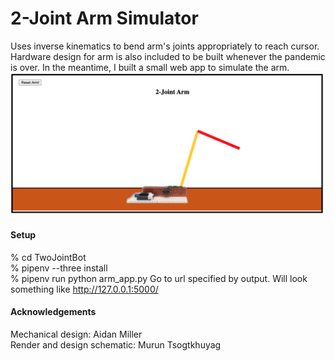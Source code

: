 # 2-Joint Arm Simulator
Uses inverse kinematics to bend arm's joints appropriately to reach cursor. Hardware design for arm is also included to be built whenever the pandemic is over. In the meantime, I built a small web app to simulate the arm.
![Alt_text](TwoJointBot/frontend/static/images/twojointarm_app_screenshot.png)
#### Setup
% cd TwoJointBot  
% pipenv --three install  
% pipenv run python arm_app.py
Go to url specified by output. Will look something like http://127.0.0.1:5000/

#### Acknowledgements
Mechanical design: Aidan Miller  
Render and design schematic: Murun Tsogtkhuyag  